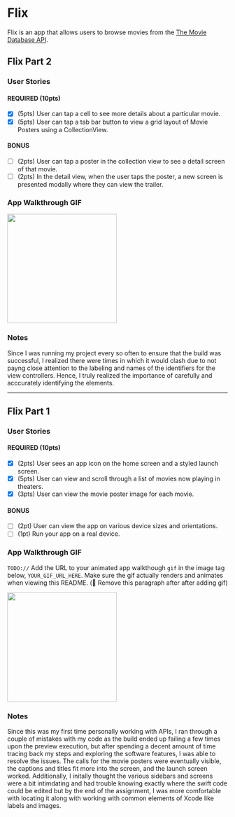 # Flix

Flix is an app that allows users to browse movies from the [The Movie Database API](http://docs.themoviedb.apiary.io/#).

## Flix Part 2 

### User Stories

#### REQUIRED (10pts)
- [X] (5pts) User can tap a cell to see more details about a particular movie.
- [X] (5pts) User can tap a tab bar button to view a grid layout of Movie Posters using a CollectionView.

#### BONUS
- [ ] (2pts) User can tap a poster in the collection view to see a detail screen of that movie.
- [ ] (2pts) In the detail view, when the user taps the poster, a new screen is presented modally where they can view the trailer.

### App Walkthrough GIF

<img src="http://g.recordit.co/rCJDtdrkgo.gif" width=250><br>

### Notes
Since I was running my project every so often to ensure that the build was successful, I realized there were times in which it would clash due to not payng close attention to the labeling and names of the identifiers for the view controllers. Hence, I truly realized the importance of carefully and acccurately identifying the elements.

---

## Flix Part 1

### User Stories

#### REQUIRED (10pts)
- [X] (2pts) User sees an app icon on the home screen and a styled launch screen.
- [X] (5pts) User can view and scroll through a list of movies now playing in theaters.
- [X] (3pts) User can view the movie poster image for each movie.

#### BONUS
- [ ] (2pt) User can view the app on various device sizes and orientations.
- [ ] (1pt) Run your app on a real device.

### App Walkthrough GIF
`TODO://` Add the URL to your animated app walkthough `gif` in the image tag below, `YOUR_GIF_URL_HERE`. Make sure the gif actually renders and animates when viewing this README. (🚫 Remove this paragraph after after adding gif)

<img src="http://g.recordit.co/PXltJ2RmCE.gif" width=250><br>

### Notes

Since this was my first time personally working with APIs, I ran through a couple of mistakes with my code as the build ended up failing a few times upon the preview execution, but after spending a decent amount of time tracing back my steps and exploring the software features, I was able to resolve the issues. The calls for the movie posters were eventually visible, the captions and titles fit more into the screen, and the launch screen worked. Additionally, I initally thought the various sidebars and screens were a bit intimdating and had trouble knowing exactly where the swift code could be edited but by the end of the assignment, I was more comfortable with locating it along with working with common elements of Xcode like labels and images.
